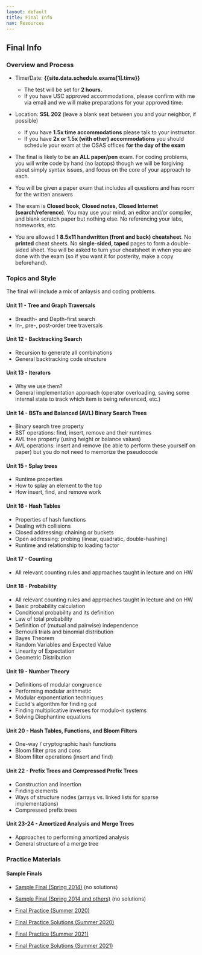 ```yaml
---
layout: default
title: Final Info
nav: Resources
---
```


## Final Info

### Overview and Process

- Time/Date: **{{site.data.schedule.exams[1].time}}**
  - The test will be set for **2 hours.**
  - If you have USC approved accommodations, please confirm with me via email and we will make preparations for your approved time.  
- Location: **SSL 202** (leave a blank seat between you and your neighbor, if possible)
  - If you have **1.5x time accommodations** please talk to your instructor.
  - If you have **2x or 1.5x (with other) accommodations** you should schedule your exam at the OSAS offices **for the day of the exam**

- The final is likely to be an **ALL paper/pen** exam.  For coding problems, you will write code by hand (no laptops) though we will be forgiving about simply syntax issues, and focus on the core of your approach to each.
- You will be given a paper exam that includes all questions and has room for the written answers
- The exam is **Closed book, Closed notes, Closed Internet (search/reference)**. You may use your mind, an editor and/or compiler, and blank scratch paper but nothing else. No referencing your labs, homeworks, etc.
- You are allowed 1 **8.5x11 handwritten (front and back) cheatsheet**. No **printed** cheat sheets.  No **single-sided, taped** pages to form a double-sided sheet.  You will be asked to turn your cheatsheet in when you are done with the exam (so if you want it for posterity, make a copy beforehand).

<!--

- The test will be taken on a combination of paper (for problems requiring diagrams, tracing, or runtime) and Gradescope.  Gradescope can be accessed by logging into our Blackboard section, choose Assignments, and click on the Gradescope link. You will then find a **Final - Coding** assignment (once the exam begins) where you will be able to find, textboxes for some answers to certain questions and links to skeleton files and upload your completed files.  For coding questions, you will write code on your laptop and then uploading the `.cpp` file.  Skeleton files will be linked directly from Gradescope and you can download them, edit them, and upload your final code.  You can write your code in any editor and even try to compile and run if you like, but we are not expecting you do that and it will take away time from coding the other problems. We will **visually** grade your code and be fairly lenient with **small** syntax errors (e.g. a missing semicolon).  No automated tests will be provided since we don't expect you to compile and run your code.
- You will be given a paper exam that includes all questions and has room for the written answers
- The exam is **Closed book, Closed notes, Closed Internet (search/reference)**. You may use your mind, an editor and/or compiler, and blank scratch paper but nothing else. No referencing your labs, homeworks, etc.
- You are allowed 1 **8.5x11 handwritten (front and back) cheatsheet**. No **printed** cheat sheets.  No **single-sided, taped** pages to form a double-sided sheet.  You will be asked to turn your cheatsheet in when you are done with the exam (so if you want it for posterity, make a copy beforehand).

-->
### Topics and Style

The final will include a mix of anlaysis and coding problems.  

#### Unit 11 - Tree and Graph Traversals
 - Breadth- and Depth-first search
 - In-, pre-, post-order tree traversals

#### Unit 12 - Backtracking Search
 - Recursion to generate all combinations
 - General backtracking code structure

#### Unit 13 - Iterators
 - Why we use them?
 - General implementation approach (operator overloading, saving some internal state to track which item is being referenced, etc.)

#### Unit 14 - BSTs and Balanced (AVL) Binary Search Trees
 - Binary search tree property
 - BST operations: find, insert, remove and their runtimes
 - AVL tree property (using height or balance values)
 - AVL operations: insert and remove (be able to perform these yourself on paper) but you do not need to memorize the pseudocode

#### Unit 15 - Splay trees
 - Runtime properties
 - How to splay an element to the top
 - How insert, find, and remove work

#### Unit 16 - Hash Tables
 - Properties of hash functions
 - Dealing with collisions
  - Closed addressing: chaining or buckets
  - Open addressing: probing (linear, quadratic, double-hashing)
 - Runtime and relationship to loading factor

#### Unit 17 - Counting
 - All relevant counting rules and approaches taught in lecture and on HW

#### Unit 18 - Probability
 - All relevant counting rules and approaches taught in lecture and on HW
 - Basic probability calculation
 - Conditional probability and its definition
 - Law of total probability
 - Definition of (mutual and pairwise) independence
 - Bernoulli trials and binomial distribution
 - Bayes Theorem
 - Random Variables and Expected Value
 - Linearity of Expectation
 - Geometric Distribution

#### Unit 19 - Number Theory
 - Definitions of modular congruence
 - Performing modular arithmetic
 - Modular exponentiation techniques
 - Euclid's algorithm for finding `gcd`
 - Finding multiplicative inverses for modulo-n systems
 - Solving Diophantine equations

#### Unit 20 - Hash Tables, Functions, and Bloom Filters
 - One-way / cryptographic hash functions
 - Bloom filter pros and cons
 - Bloom filter operations (insert and find)

#### Unit 22 - Prefix Trees and Compressed Prefix Trees
 - Construction and insertion
 - Finding elements
 - Ways of structure nodes (arrays vs. linked lists for sparse implementations)
 - Compressed prefix trees

#### Unit 23-24 - Amortized Analysis and Merge Trees
 - Approaches to performing amortized analysis
 - General structure of a merge tree


### Practice Materials

#### Sample Finals

 - [Sample Final (Spring 2014)]({{site.baseurl}}/resources/final-a.pdf) (no solutions)
 - [Sample Final (Spring 2014 and others)]({{site.baseurl}}/resources/final-b.pdf) (no solutions)

 - [Final Practice (Summer 2020)]({{site.baseurl}}/resources/cs104-su20-final-prac.pdf) 
 - [Final Practice Solutions (Summer 2020)]({{site.baseurl}}/resources/cs104-su20-final-prac-sol.pdf)

 - [Final Practice (Summer 2021)]({{site.baseurl}}/resources/cs104-su21-final-practice.pdf) 
 - [Final Practice Solutions (Summer 2021)]({{site.baseurl}}/resources/cs104-su21-final-practice-sol.pdf)
